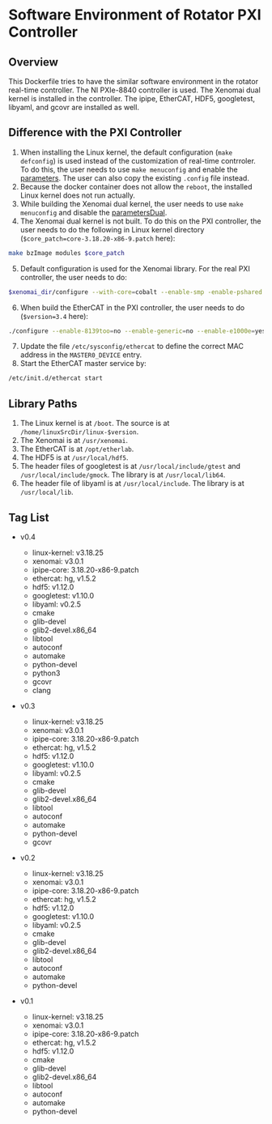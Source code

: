 # Software Environment of Rotator PXI Controller

## Overview

This Dockerfile tries to have the similar software environment in the rotator real-time controller. The NI PXIe-8840 controller is used. The Xenomai dual kernel is installed in the controller. The ipipe, EtherCAT, HDF5, googletest, libyaml, and gcovr are installed as well.

## Difference with the PXI Controller

1. When installing the Linux kernel, the default configuration (`make defconfig`) is used instead of the customization of real-time contrroler. To do this, the user needs to use `make menuconfig` and enable the [parameters](doc/linuxConfig.md). The user can also copy the  existing `.config` file instead.
2. Because the docker container does not allow the `reboot`, the installed Linux kernel does not run actually.
3. While building the Xenomai dual kernel, the user needs to use `make menuconfig` and disable the [parametersDual](doc/linuxConfigDual.md).
4. The Xenomai dual kernel is not built. To do this on the PXI controller, the user needs to do the following in Linux kernel directory (`$core_patch=core-3.18.20-x86-9.patch` here):

```bash
make bzImage modules $core_patch
```

5. Default configuration is used for the Xenomai library. For the real PXI controller, the user needs to do:

```bash
$xenomai_dir/configure --with-core=cobalt --enable-smp -enable-pshared -host=i686-linux CFLAGS="-m32 -O2" LDFLAGS="m32"`
```

6. When build the EtherCAT in the PXI controller, the user needs to do (`$version=3.4` here):

```bash
./configure --enable-8139too=no --enable-generic=no --enable-e1000e=yes --enable-rtdm --with-xenomai-dir=/usr/xenomai --enable-cycles -with-e1000e-kernel=$version
```

7. Update the file `/etc/sysconfig/ethercat` to define the correct MAC address in the `MASTER0_DEVICE` entry.
8. Start the EtherCAT master service by:

```bash
/etc/init.d/ethercat start
```

## Library Paths

1. The Linux kernel is at `/boot`. The source is at `/home/linuxSrcDir/linux-$version`.
2. The Xenomai is at `/usr/xenomai`.
3. The EtherCAT is at `/opt/etherlab`.
4. The HDF5 is at `/usr/local/hdf5`.
5. The header files of googletest is at `/usr/local/include/gtest` and `/usr/local/include/gmock`. The library is at `/usr/local/lib64`.
6. The header file of libyaml is at `/usr/local/include`. The library is at `/usr/local/lib`.

## Tag List

- v0.4
  - linux-kernel: v3.18.25
  - xenomai: v3.0.1
  - ipipe-core: 3.18.20-x86-9.patch
  - ethercat: hg, v1.5.2
  - hdf5: v1.12.0
  - googletest: v1.10.0
  - libyaml: v0.2.5
  - cmake
  - glib-devel
  - glib2-devel.x86_64
  - libtool
  - autoconf
  - automake
  - python-devel
  - python3
  - gcovr
  - clang

- v0.3
  - linux-kernel: v3.18.25
  - xenomai: v3.0.1
  - ipipe-core: 3.18.20-x86-9.patch
  - ethercat: hg, v1.5.2
  - hdf5: v1.12.0
  - googletest: v1.10.0
  - libyaml: v0.2.5
  - cmake
  - glib-devel
  - glib2-devel.x86_64
  - libtool
  - autoconf
  - automake
  - python-devel
  - gcovr

- v0.2
  - linux-kernel: v3.18.25
  - xenomai: v3.0.1
  - ipipe-core: 3.18.20-x86-9.patch
  - ethercat: hg, v1.5.2
  - hdf5: v1.12.0
  - googletest: v1.10.0
  - libyaml: v0.2.5
  - cmake
  - glib-devel
  - glib2-devel.x86_64
  - libtool
  - autoconf
  - automake
  - python-devel

- v0.1
  - linux-kernel: v3.18.25
  - xenomai: v3.0.1
  - ipipe-core: 3.18.20-x86-9.patch
  - ethercat: hg, v1.5.2
  - hdf5: v1.12.0
  - cmake
  - glib-devel
  - glib2-devel.x86_64
  - libtool
  - autoconf
  - automake
  - python-devel
